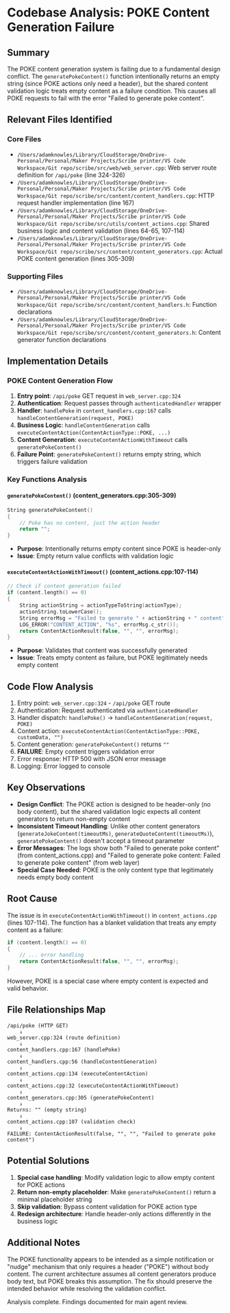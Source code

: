 # Codebase Analysis: POKE Content Generation Failure

## Summary

The POKE content generation system is failing due to a fundamental design conflict. The `generatePokeContent()` function intentionally returns an empty string (since POKE actions only need a header), but the shared content validation logic treats empty content as a failure condition. This causes all POKE requests to fail with the error "Failed to generate poke content".

## Relevant Files Identified

### Core Files

- `/Users/adamknowles/Library/CloudStorage/OneDrive-Personal/Personal/Maker Projects/Scribe printer/VS Code Workspace/Git repo/scribe/src/web/web_server.cpp`: Web server route definition for `/api/poke` (line 324-326)
- `/Users/adamknowles/Library/CloudStorage/OneDrive-Personal/Personal/Maker Projects/Scribe printer/VS Code Workspace/Git repo/scribe/src/content/content_handlers.cpp`: HTTP request handler implementation (line 167)
- `/Users/adamknowles/Library/CloudStorage/OneDrive-Personal/Personal/Maker Projects/Scribe printer/VS Code Workspace/Git repo/scribe/src/utils/content_actions.cpp`: Shared business logic and content validation (lines 64-65, 107-114)
- `/Users/adamknowles/Library/CloudStorage/OneDrive-Personal/Personal/Maker Projects/Scribe printer/VS Code Workspace/Git repo/scribe/src/content/content_generators.cpp`: Actual POKE content generation (lines 305-309)

### Supporting Files

- `/Users/adamknowles/Library/CloudStorage/OneDrive-Personal/Personal/Maker Projects/Scribe printer/VS Code Workspace/Git repo/scribe/src/content/content_handlers.h`: Function declarations
- `/Users/adamknowles/Library/CloudStorage/OneDrive-Personal/Personal/Maker Projects/Scribe printer/VS Code Workspace/Git repo/scribe/src/content/content_generators.h`: Content generator function declarations

## Implementation Details

### POKE Content Generation Flow

1. **Entry point**: `/api/poke` GET request in `web_server.cpp:324`
2. **Authentication**: Request passes through `authenticatedHandler` wrapper
3. **Handler**: `handlePoke` in `content_handlers.cpp:167` calls `handleContentGeneration(request, POKE)`
4. **Business Logic**: `handleContentGeneration` calls `executeContentAction(ContentActionType::POKE, ...)`
5. **Content Generation**: `executeContentActionWithTimeout` calls `generatePokeContent()`
6. **Failure Point**: `generatePokeContent()` returns empty string, which triggers failure validation

### Key Functions Analysis

#### `generatePokeContent()` (content_generators.cpp:305-309)

```cpp
String generatePokeContent()
{
    // Poke has no content, just the action header
    return "";
}
```

- **Purpose**: Intentionally returns empty content since POKE is header-only
- **Issue**: Empty return value conflicts with validation logic

#### `executeContentActionWithTimeout()` (content_actions.cpp:107-114)

```cpp
// Check if content generation failed
if (content.length() == 0)
{
    String actionString = actionTypeToString(actionType);
    actionString.toLowerCase();
    String errorMsg = "Failed to generate " + actionString + " content";
    LOG_ERROR("CONTENT_ACTION", "%s", errorMsg.c_str());
    return ContentActionResult(false, "", "", errorMsg);
}
```

- **Purpose**: Validates that content was successfully generated
- **Issue**: Treats empty content as failure, but POKE legitimately needs empty content

## Code Flow Analysis

1. Entry point: `web_server.cpp:324` - `/api/poke` GET route
2. Authentication: Request authenticated via `authenticatedHandler`
3. Handler dispatch: `handlePoke()` → `handleContentGeneration(request, POKE)`
4. Content action: `executeContentAction(ContentActionType::POKE, customData, "")`
5. Content generation: `generatePokeContent()` returns `""`
6. **FAILURE**: Empty content triggers validation error
7. Error response: HTTP 500 with JSON error message
8. Logging: Error logged to console

## Key Observations

- **Design Conflict**: The POKE action is designed to be header-only (no body content), but the shared validation logic expects all content generators to return non-empty content
- **Inconsistent Timeout Handling**: Unlike other content generators (`generateJokeContent(timeoutMs)`, `generateQuoteContent(timeoutMs)`), `generatePokeContent()` doesn't accept a timeout parameter
- **Error Messages**: The logs show both "Failed to generate poke content" (from content_actions.cpp) and "Failed to generate poke content: Failed to generate poke content" (from web layer)
- **Special Case Needed**: POKE is the only content type that legitimately needs empty body content

## Root Cause

The issue is in `executeContentActionWithTimeout()` in `content_actions.cpp` (lines 107-114). The function has a blanket validation that treats any empty content as a failure:

```cpp
if (content.length() == 0)
{
    // ... error handling
    return ContentActionResult(false, "", "", errorMsg);
}
```

However, POKE is a special case where empty content is expected and valid behavior.

## File Relationships Map

```
/api/poke (HTTP GET)
    ↓
web_server.cpp:324 (route definition)
    ↓
content_handlers.cpp:167 (handlePoke)
    ↓
content_handlers.cpp:56 (handleContentGeneration)
    ↓
content_actions.cpp:134 (executeContentAction)
    ↓
content_actions.cpp:32 (executeContentActionWithTimeout)
    ↓
content_generators.cpp:305 (generatePokeContent)
    ↓
Returns: "" (empty string)
    ↓
content_actions.cpp:107 (validation check)
    ↓
FAILURE: ContentActionResult(false, "", "", "Failed to generate poke content")
```

## Potential Solutions

1. **Special case handling**: Modify validation logic to allow empty content for POKE actions
2. **Return non-empty placeholder**: Make `generatePokeContent()` return a minimal placeholder string
3. **Skip validation**: Bypass content validation for POKE action type
4. **Redesign architecture**: Handle header-only actions differently in the business logic

## Additional Notes

The POKE functionality appears to be intended as a simple notification or "nudge" mechanism that only requires a header ("POKE") without body content. The current architecture assumes all content generators produce body text, but POKE breaks this assumption. The fix should preserve the intended behavior while resolving the validation conflict.

Analysis complete. Findings documented for main agent review.
